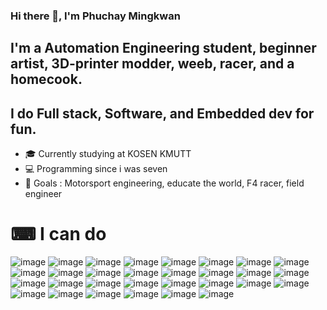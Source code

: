 ### Hi there 👋, I'm Phuchay Mingkwan


## I'm a Automation Engineering student, beginner artist, 3D-printer modder, weeb, racer, and a homecook. 


## I do Full stack, Software, and Embedded dev for fun.

- 🎓 Currently studying at KOSEN KMUTT
- 💻 Programming since i was seven
- 🥅 Goals : Motorsport engineering, educate the world, F4 racer, field engineer 

# ⌨ I can do
![image]({https://img.shields.io/badge/.NET-512BD4?style=for-the-badge&logo=dotnet&logoColor=white}) ![image]({https://img.shields.io/badge/Julia-9558B2?style=for-the-badge&logo=julia&logoColor=white}) ![image]({https://img.shields.io/badge/JSS-F7DF1E?style=for-the-badge&logo=JSS&logoColor=white}) ![image]({https://img.shields.io/badge/OpenCV-27338e?style=for-the-badge&logo=OpenCV&logoColor=white}) ![image]({https://img.shields.io/badge/Svelte-4A4A55?style=for-the-badge&logo=svelte&logoColor=FF3E00}) ![image]({https://img.shields.io/badge/SvelteKit-FF3E00?style=for-the-badge&logo=Svelte&logoColor=white}) ![image]({https://img.shields.io/badge/Tailwind_CSS-38B2AC?style=for-the-badge&logo=tailwind-css&logoColor=white}) ![image]({https://img.shields.io/badge/ts--node-3178C6?style=for-the-badge&logo=ts-node&logoColor=white}) ![image]({https://img.shields.io/badge/C-00599C?style=for-the-badge&logo=c&logoColor=white}) ![image]({https://img.shields.io/badge/C%23-239120?style=for-the-badge&logo=csharp&logoColor=white}) ![image]({https://img.shields.io/badge/C%2B%2B-00599C?style=for-the-badge&logo=c%2B%2B&logoColor=white}) ![image]({https://img.shields.io/badge/CSS3-1572B6?style=for-the-badge&logo=css3&logoColor=white}) ![image]({https://img.shields.io/badge/fortran-734F96?style=for-the-badge&logo=fortran&logoColor=white}) ![image]({https://img.shields.io/badge/Haskell-5D4F85?style=for-the-badge&logo=haskell&logoColor=white}) ![image]({https://img.shields.io/badge/HTML5-E34F26?style=for-the-badge&logo=html5&logoColor=white}) ![image]({https://img.shields.io/badge/JavaScript-323330?style=for-the-badge&logo=javascript&logoColor=F7DF1E}) ![image]({https://img.shields.io/badge/Keras-D00000?style=for-the-badge&logo=Keras&logoColor=white}) ![image]({https://img.shields.io/badge/LaTeX-47A141?style=for-the-badge&logo=LaTeX&logoColor=white}) ![image]({https://img.shields.io/badge/Lua-2C2D72?style=for-the-badge&logo=lua&logoColor=white}) ![image]({https://img.shields.io/badge/Python-FFD43B?style=for-the-badge&logo=python&logoColor=blue}) ![image]({https://img.shields.io/badge/Scratch-4D97FF?style=for-the-badge&logo=Scratch&logoColor=white}) ![image]({https://img.shields.io/badge/TensorFlow-FF6F00?style=for-the-badge&logo=TensorFlow&logoColor=white}) ![image]({https://img.shields.io/badge/TypeScript-007ACC?style=for-the-badge&logo=typescript&logoColor=white}) ![image]({}) ![image]({}) ![image]({}) ![image]({}) ![image]({}) ![image]({}) ![image]({}) 



<!--
**Curfewshino/curfewshino** is a ✨ _special_ ✨ repository because its `README.md` (this file) appears on your GitHub profile.

Here are some ideas to get you started:

- 🔭 I’m currently working on ...
- 🌱 I’m currently learning ...
- 👯 I’m looking to collaborate on ...
- 🤔 I’m looking for help with ...
- 💬 Ask me about ...
- 📫 How to reach me: ...
- 😄 Pronouns: ...
- ⚡ Fun fact: ...
-->
